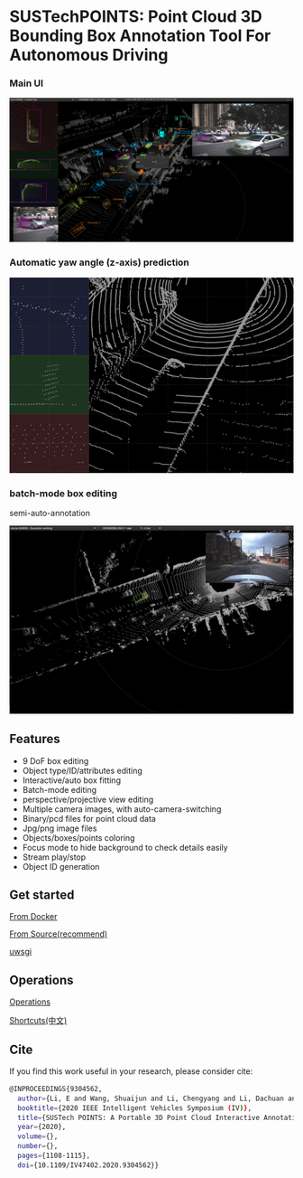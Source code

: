 # SUSTechPOINTS: Point Cloud 3D Bounding Box Annotation Tool For Autonomous Driving

### Main UI

![screenshot](./doc/imgs/main-ui.png)

### Automatic yaw angle (z-axis) prediction

![auto-rotate](./doc/imgs/auto-rotate.gif)

### batch-mode box editing

semi-auto-annotation

![batch-mode](./doc/imgs/auto-anno-car.gif)

## Features

- 9 DoF box editing
- Object type/ID/attributes editing
- Interactive/auto box fitting
- Batch-mode editing
- perspective/projective view editing
- Multiple camera images, with auto-camera-switching
- Binary/pcd files for point cloud data
- Jpg/png image files
- Objects/boxes/points coloring
- Focus mode to hide background to check details easily
- Stream play/stop
- Object ID generation

## Get started

[From Docker](./doc/install_from_docker.md)

[From Source(recommend)](./doc/install_from_source.md)

[uwsgi](./doc/deploy_server.md)

## Operations

[Operations](./doc/operations.md)

[Shortcuts(中文)](./doc/shortcuts_cn.md)

## Cite

If you find this work useful in your research, please consider cite:

```bash
@INPROCEEDINGS{9304562,
  author={Li, E and Wang, Shuaijun and Li, Chengyang and Li, Dachuan and Wu, Xiangbin and Hao, Qi},
  booktitle={2020 IEEE Intelligent Vehicles Symposium (IV)}, 
  title={SUSTech POINTS: A Portable 3D Point Cloud Interactive Annotation Platform System}, 
  year={2020},
  volume={},
  number={},
  pages={1108-1115},
  doi={10.1109/IV47402.2020.9304562}}
  
```
